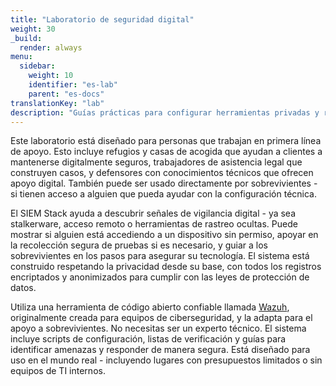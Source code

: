 ```yaml
---
title: "Laboratorio de seguridad digital"
weight: 30
_build:
  render: always
menu:
  sidebar:
    weight: 10
    identifier: "es-lab"
    parent: "es-docs"
translationKey: "lab"
description: "Guías prácticas para configurar herramientas privadas y resilientes en refugios o espacios comunitarios."
---
```


Este laboratorio está diseñado para personas que trabajan en primera línea de apoyo. Esto incluye refugios y casas de acogida que ayudan a clientes a mantenerse digitalmente seguros, trabajadores de asistencia legal que construyen casos, y defensores con conocimientos técnicos que ofrecen apoyo digital. También puede ser usado directamente por sobrevivientes - si tienen acceso a alguien que pueda ayudar con la configuración técnica.

El SIEM Stack ayuda a descubrir señales de vigilancia digital - ya sea stalkerware, acceso remoto o herramientas de rastreo ocultas. Puede mostrar si alguien está accediendo a un dispositivo sin permiso, apoyar en la recolección segura de pruebas si es necesario, y guiar a los sobrevivientes en los pasos para asegurar su tecnología. El sistema está construido respetando la privacidad desde su base, con todos los registros encriptados y anonimizados para cumplir con las leyes de protección de datos.

Utiliza una herramienta de código abierto confiable llamada [Wazuh](https://wazuh.com/), originalmente creada para equipos de ciberseguridad, y la adapta para el apoyo a sobrevivientes. No necesitas ser un experto técnico. El sistema incluye scripts de configuración, listas de verificación y guías para identificar amenazas y responder de manera segura. Está diseñado para uso en el mundo real - incluyendo lugares con presupuestos limitados o sin equipos de TI internos.

